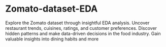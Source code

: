 # Zomato-dataset-EDA
Explore the Zomato dataset through insightful EDA analysis. Uncover restaurant trends, cuisines, ratings, and customer preferences. Discover hidden patterns and make data-driven decisions in the food industry. Gain valuable insights into dining habits and more
